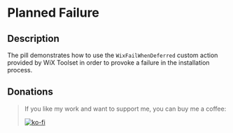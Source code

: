 # Planned Failure

## Description

The pill demonstrates how to use the `WixFailWhenDeferred` custom action provided by WiX Toolset in order to provoke a failure in the installation process.

## Donations

> If you like my work and want to support me, you can buy me a coffee:
>
> [![ko-fi](https://www.ko-fi.com/img/githubbutton_sm.svg)](https://ko-fi.com/Y8Y62EZ8H)

